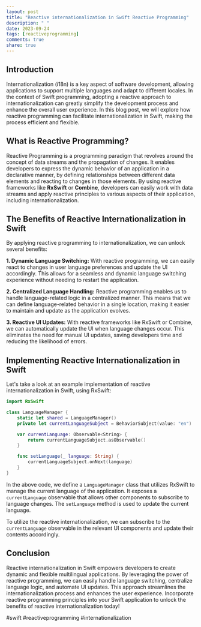 ```yaml
---
layout: post
title: "Reactive internationalization in Swift Reactive Programming"
description: " "
date: 2023-09-24
tags: [reactiveprogramming]
comments: true
share: true
---
```


## Introduction

Internationalization (i18n) is a key aspect of software development, allowing applications to support multiple languages and adapt to different locales. In the context of Swift programming, adopting a reactive approach to internationalization can greatly simplify the development process and enhance the overall user experience. In this blog post, we will explore how reactive programming can facilitate internationalization in Swift, making the process efficient and flexible.

## What is Reactive Programming?

Reactive Programming is a programming paradigm that revolves around the concept of data streams and the propagation of changes. It enables developers to express the dynamic behavior of an application in a declarative manner, by defining relationships between different data elements and reacting to changes in those elements. By using reactive frameworks like **RxSwift** or **Combine**, developers can easily work with data streams and apply reactive principles to various aspects of their application, including internationalization.

## The Benefits of Reactive Internationalization in Swift

By applying reactive programming to internationalization, we can unlock several benefits:

**1. Dynamic Language Switching:** With reactive programming, we can easily react to changes in user language preferences and update the UI accordingly. This allows for a seamless and dynamic language switching experience without needing to restart the application.

**2. Centralized Language Handling:** Reactive programming enables us to handle language-related logic in a centralized manner. This means that we can define language-related behavior in a single location, making it easier to maintain and update as the application evolves.

**3. Reactive UI Updates:** With reactive frameworks like RxSwift or Combine, we can automatically update the UI when language changes occur. This eliminates the need for manual UI updates, saving developers time and reducing the likelihood of errors.

## Implementing Reactive Internationalization in Swift

Let's take a look at an example implementation of reactive internationalization in Swift, using RxSwift:

```swift
import RxSwift

class LanguageManager {
    static let shared = LanguageManager()
    private let currentLanguageSubject = BehaviorSubject(value: "en")

    var currentLanguage: Observable<String> {
        return currentLanguageSubject.asObservable()
    }

    func setLanguage(_ language: String) {
        currentLanguageSubject.onNext(language)
    }
}
```

In the above code, we define a `LanguageManager` class that utilizes RxSwift to manage the current language of the application. It exposes a `currentLanguage` observable that allows other components to subscribe to language changes. The `setLanguage` method is used to update the current language.

To utilize the reactive internationalization, we can subscribe to the `currentLanguage` observable in the relevant UI components and update their contents accordingly.

## Conclusion

Reactive internationalization in Swift empowers developers to create dynamic and flexible multilingual applications. By leveraging the power of reactive programming, we can easily handle language switching, centralize language logic, and automate UI updates. This approach streamlines the internationalization process and enhances the user experience. Incorporate reactive programming principles into your Swift application to unlock the benefits of reactive internationalization today!

#swift #reactiveprogramming #internationalization